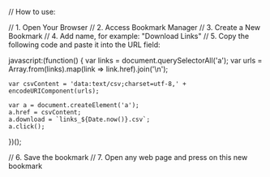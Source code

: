 // How to use:

// 1. Open Your Browser
// 2. Access Bookmark Manager
// 3. Create a New Bookmark
// 4. Add name, for example: "Download Links"
// 5. Copy the following code and paste it into the URL field:

javascript:(function() {
    var links = document.querySelectorAll('a');
    var urls = Array.from(links).map(link => link.href).join('\n');

    var csvContent = 'data:text/csv;charset=utf-8,' + encodeURIComponent(urls);

    var a = document.createElement('a');
    a.href = csvContent;
    a.download = `links_${Date.now()}.csv`; 
    a.click();
})();

// 6. Save the bookmark
// 7. Open any web page and press on this new bookmark
